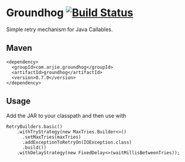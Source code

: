 # Groundhog [![Build Status](https://travis-ci.org/roshan/groundhog.svg?branch=master)](https://travis-ci.org/roshan/groundhog)

Simple retry mechanism for Java Callables.

## Maven

```
<dependency>
  <groupId>com.arjie.groundhog</groupId>
  <artifactId>groundhog</artifactId>
  <version>0.7.0</version>
</dependency>
```

## Usage

Add the JAR to your classpath and then use with 

```
RetryBuilders.basic()
    .withTryStrategy(new MaxTries.Builder<>()
      .setMaxTries(maxTries)
      .addExceptionToRetryOn(IOException.class)
      .build())
    .withDelayStrategy(new FixedDelay<>(waitMillisBetweenTries));
```
